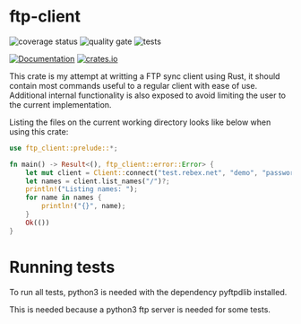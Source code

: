 # ftp-client
![coverage status](https://github.com/aaneto/celtic-names/workflows/Coverage/badge.svg)
![quality gate](https://github.com/aaneto/celtic-names/workflows/Quality%20Gate/badge.svg)
![tests](https://github.com/aaneto/celtic-names/workflows/Tests/badge.svg)


[![Documentation](https://docs.rs/ftp-client/badge.svg)](https://docs.rs/ftp-client)
[![crates.io](https://img.shields.io/crates/v/ftp-client.svg)](https://crates.io/crates/ftp-client)

This crate is my attempt at writting a FTP sync client using Rust, it should contain most commands useful to a regular client with ease of use. Additional internal functionality is also exposed to avoid limiting the user to the current implementation.

Listing the files on the current working directory looks like below when using this crate:

```rust
use ftp_client::prelude::*;

fn main() -> Result<(), ftp_client::error::Error> {
    let mut client = Client::connect("test.rebex.net", "demo", "password")?;
    let names = client.list_names("/")?;
    println!("Listing names: ");
    for name in names {
        println!("{}", name);
    }
    Ok(())
}
```

# Running tests

To run all tests, python3 is needed with the dependency pyftpdlib installed.

This is needed because a python3 ftp server is needed for some tests.
